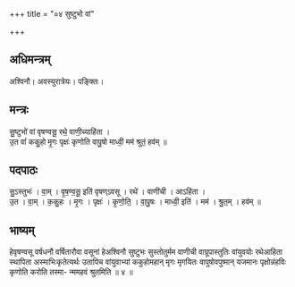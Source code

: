 +++
title = "०४ सुष्टुभो वां"

+++
## अधिमन्त्रम्
अश्विनौ। अवस्युरात्रेयः। पङ्क्तिः।

## मन्त्रः
सु॒ष्टुभो॑ वां वृषण्वसू॒ रथे॒ वाणी॒च्याहि॑ता ।  
उ॒त वां॑ ककु॒हो मृ॒गः पृक्षः॑ कृणोति वापु॒षो माध्वी॒ मम॑ श्रुतं॒ हव॑म् ॥

## पदपाठः
सु॒ऽस्तुभः॑ । वा॒म् । वृ॒ष॒ण्व॒सू॒ इति॑ वृषण्ऽवसू । रथे॑ । वाणी॑ची । आऽहि॑ता ।  
उ॒त । वा॒म् । क॒कु॒हः । मृ॒गः । पृक्षः॑ । कृ॒णो॒ति॒ । वा॒पु॒षः । माध्वी॒ इति॑ । मम॑ । श्रु॒त॒म् । हव॑म् ॥

## भाष्यम्
हेवृषण्वसू वर्षधनौ वर्षितारौवा वसूनां हेअश्विनौ सुष्टुभः सुस्तोतुर्मम वाणीची वाग्रूपास्तुतिः वांयुवयोः रथेआहिता स्थापिता अस्माभिःकृतेत्यर्थः उतापिच वांयुवाभ्यां ककुहोमहान् मृगः मृगयितः वापुषोवपुष्मान् यजमानः पृक्षोन्नंहविः कृणोति करोति तस्मा- न्ममहवं श्रुतमिति ॥ ४ ॥
